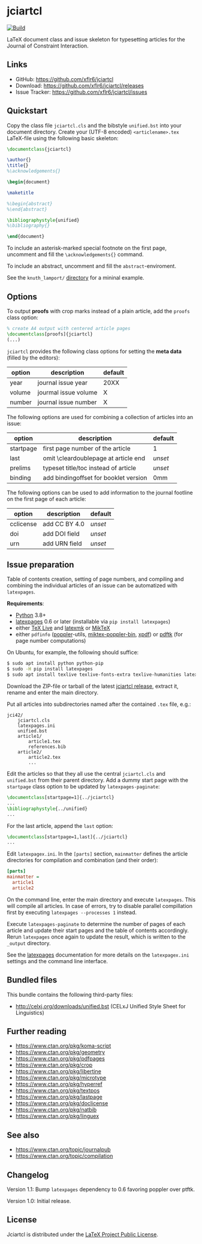 jciartcl
========

[![Build](https://github.com/xflr6/jciartcl/actions/workflows/build.yaml/badge.svg?branch=master)](https://github.com/xflr6/jciartcl/actions/workflows/build.yaml?query=branch%3Amaster)

LaTeX document class and issue skeleton for typesetting articles for the
Journal of Constraint Interaction.


Links
-----

- GitHub: https://github.com/xflr6/jciartcl
- Download: https://github.com/xflr6/jciartcl/releases
- Issue Tracker: https://github.com/xflr6/jciartcl/issues


Quickstart
----------

Copy the class file `jciartcl.cls` and the bibstyle `unified.bst`
into your document directory.
Create your (UTF-8 encoded) `<articlename>.tex` LaTeX-file using
the following basic skeleton:

```latex
\documentclass{jciartcl}

\author{}
\title{}
%\acknowledgements{}

\begin{document}

\maketitle

%\begin{abstract}
%\end{abstract}

\bibliographystyle{unified}
%\bibliography{}

\end{document}
```

To include an asterisk-marked special footnote on the first page,
uncomment and fill the `\acknowledgements{}` command.

To include an abstract, uncomment and fill the `abstract`-enviroment.

See the `knuth_lamport/` [directory] for a mininal example.


Options
-------

To output **proofs** with crop marks instead of a plain article,
add the `proofs` class option:

```latex
% create A4 output with centered article pages
\documentclass[proofs]{jciartcl}
(...)
```

`jciartcl` provides the following class options for setting
the **meta data** (filled by the editors):

option |description          |default
-------|---------------------|-------
year   |journal issue year   |20XX
volume |jourmal issue volume |X
number |journal issue number |X

The following options are used for combining
a collection of articles into an issue:

option    |description                           |default
----------|--------------------------------------|-------
startpage |first page number of the article      |1
last      |omit \cleardoublepage at article end  |*unset*
prelims   |typeset title/toc instead of article  |*unset*
binding   |add bindingoffset for booklet version |0mm

The following options can be used to add information to
the journal footline on the first page of each article:

option    |description    |default
----------|---------------|-------
cclicense |add CC BY 4.0  |*unset*
doi       |add DOI field  |*unset*
urn       |add URN field  |*unset*


Issue preparation
-----------------

Table of contents creation, setting of page numbers, and compiling and
combining the individual articles of an issue can be automatized with
`latexpages`.

**Requirements**:

- [Python] 3.8+
- [latexpages] 0.6 or later (installable via `pip install latexpages`)
- either [TeX Live] and [latexmk] or [MikTeX]
- either `pdfinfo` ([poppler]-utils, [miktex-poppler-bin], [xpdf]) or [pdftk][]
  (for page number computations)

On Ubuntu, for example, the following should suffice:

```sh
$ sudo apt install python python-pip
$ sudo -H pip install latexpages
$ sudo apt install texlive texlive-fonts-extra texlive-humanities latexmk poppler-utils
```

Download the ZIP-file or tarball of the latest [jciartcl release], extract it,
rename and enter the main directory.

Put all articles into subdirectories named after the contained `.tex` file, e.g.:

```
jci42/
    jciartcl.cls
    latexpages.ini
    unified.bst
    article1/
        article1.tex
        references.bib
    article2/
        article2.tex
        ...
```

Edit the articles so that they all use the central `jciartcl.cls` and
`unified.bst` from their parent directory.
Add a dummy start page with the `startpage` class option to be updated by
`latexpages-paginate`:

```latex
\documentclass[startpage=1]{../jciartcl}
...
\bibliographystyle{../unified}
...
```

For the last article, append the `last` option:

```latex
\documentclass[startpage=1,last]{../jciartcl}
...
```

Edit `latexpagex.ini`. In the `[parts]` section, `mainmatter` defines the
article directories for compilation and combination (and their order):

```ini
[parts]
mainmatter =
  article1
  article2
```

On the command line, enter the main directory and execute `latexpages`. This
will compile all articles. In case of errors, try to disable parallel
compillation first by executing `latexpages --processes 1` instead.

Execute `latexpages-paginate` to determine the number of pages of each article
and update their start pages and the table of contents accordingly. Rerun
`latexpages` once again to update the result, which is written to the `_output`
directory.

See the [latexpages] documentation for more details on the `latexpagex.ini`
settings and the command line interface.


Bundled files
-------------

This bundle contains the following third-party files:

- http://celxj.org/downloads/unified.bst (CELxJ Unified Style Sheet for Linguistics)


Further reading
---------------

- https://www.ctan.org/pkg/koma-script
- https://www.ctan.org/pkg/geometry
- https://www.ctan.org/pkg/pdfpages
- https://www.ctan.org/pkg/crop
- https://www.ctan.org/pkg/libertine
- https://www.ctan.org/pkg/microtype
- https://www.ctan.org/pkg/hyperref
- https://www.ctan.org/pkg/textpos
- https://www.ctan.org/pkg/lastpage
- https://www.ctan.org/pkg/doclicense
- https://www.ctan.org/pkg/natbib
- https://www.ctan.org/pkg/linguex


See also
--------

- https://www.ctan.org/topic/journalpub
- https://www.ctan.org/topic/compilation


Changelog
---------

Version 1.1: Bump `latexpages` dependency to 0.6 favoring poppler over ptftk.

Version 1.0: Initial release.


License
-------

Jciartcl is distributed under the [LaTeX Project Public License].


[Python]: https://www.python.org
[latexpages]: https://pypi.python.org/pypi/latexpages
[TeX Live]: https://www.tug.org/texlive/
[MikTeX]: https://miktex.org
[latexmk]: http://personal.psu.edu/jcc8/software/latexmk-jcc/
[poppler]: https://poppler.freedesktop.org
[miktex-poppler-bin]: https://www.ctan.org/search/?phrase=miktex-poppler-bin&ext=true&FILES=on
[xpdf]: http://www.foolabs.com/xpdf/
[pdftk]: https://www.pdflabs.com/tools/pdftk-the-pdf-toolkit/
[jciartcl release]: https://github.com/xflr6/jciartcl/releases
[directory]: https://github.com/xflr6/jciartcl/tree/master/knuth_lamport
[LaTeX Project Public License]: https://www.latex-project.org/lppl.txt
